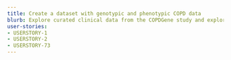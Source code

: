 ```yaml
---
title: Create a dataset with genotypic and phenotypic COPD data
blurb: Explore curated clinical data from the COPDGene study and explore available variables.
user-stories:
- USERSTORY-1
- USERSTORY-2
- USERSTORY-73
---
```

